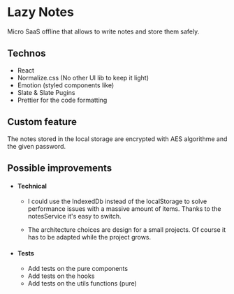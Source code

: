 # Lazy Notes

Micro SaaS offline that allows to write notes and store them safely.

## Technos

-   React
-   Normalize.css (No other UI lib to keep it light)
-   Emotion (styled components like)
-   Slate & Slate Pugins
-   Prettier for the code formatting

## Custom feature

The notes stored in the local storage are encrypted with AES algorithme and the given password.

## Possible improvements

-   #### Technical

    -   I could use the IndexedDb instead of the localStorage to solve performance issues with a massive amount of items.
        Thanks to the notesService it's easy to switch.

    -   The architecture choices are design for a small projects. Of course it has to be adapted while the project grows.

-   #### Tests
    -   Add tests on the pure components
    -   Add tests on the hooks
    -   Add tests on the utils functions (pure)
